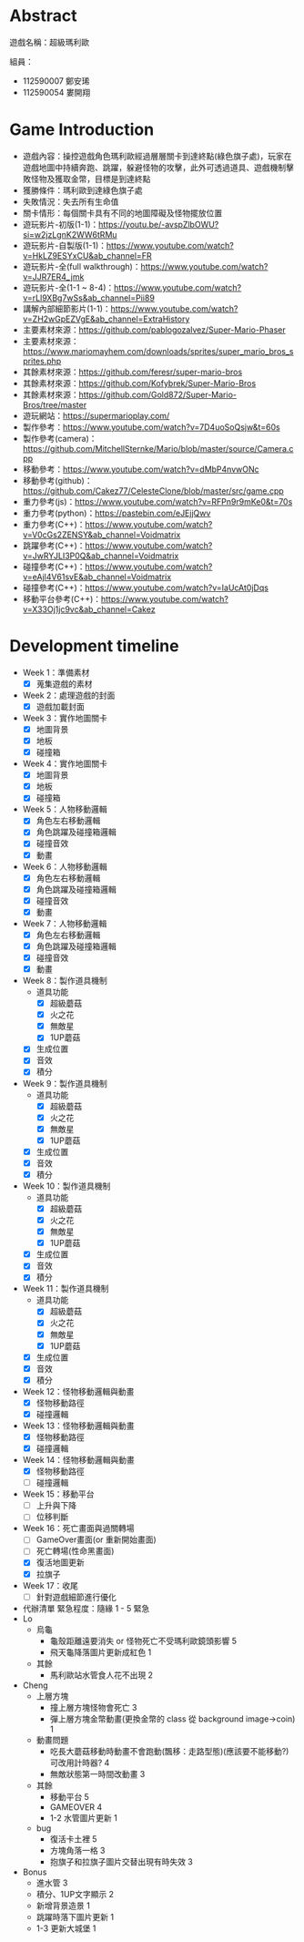 # Abstract

遊戲名稱：超級瑪利歐

組員：

- 112590007 鄭安琋
- 112590054 婁開翔

# Game Introduction

- 遊戲內容：操控遊戲角色瑪利歐經過層層關卡到達終點(綠色旗子處)，玩家在遊戲地圖中持續奔跑、跳躍，躲避怪物的攻擊，此外可透過道具、遊戲機制擊敗怪物及獲取金幣，目標是到達終點
- 獲勝條件：瑪利歐到達綠色旗子處
- 失敗情況：失去所有生命值
- 關卡情形：每個關卡具有不同的地圖障礙及怪物擺放位置
- 遊玩影片-初版(1-1)：https://youtu.be/-avspZlbOWU?si=w2jzLgnK2WW6tRMu
- 遊玩影片-自製版(1-1)：https://www.youtube.com/watch?v=HkLZ9ESYxCU&ab_channel=FR
- 遊玩影片-全(full walkthrough)：https://www.youtube.com/watch?v=JJR7ER4_jmk
- 遊玩影片-全(1-1 ~ 8-4)：https://www.youtube.com/watch?v=rLl9XBg7wSs&ab_channel=Pii89
- 講解內部細節影片(1-1)：https://www.youtube.com/watch?v=ZH2wGpEZVgE&ab_channel=ExtraHistory
- 主要素材來源：https://github.com/pablogozalvez/Super-Mario-Phaser
- 主要素材來源：https://www.mariomayhem.com/downloads/sprites/super_mario_bros_sprites.php
- 其餘素材來源：https://github.com/feresr/super-mario-bros
- 其餘素材來源：https://github.com/Kofybrek/Super-Mario-Bros
- 其餘素材來源：https://github.com/Gold872/Super-Mario-Bros/tree/master
- 遊玩網站：https://supermarioplay.com/
- 製作參考：https://www.youtube.com/watch?v=7D4uoSoQsjw&t=60s
- 製作參考(camera)：https://github.com/MitchellSternke/Mario/blob/master/source/Camera.cpp
- 移動參考：https://www.youtube.com/watch?v=dMbP4nvwONc
- 移動參考(github)：https://github.com/Cakez77/CelesteClone/blob/master/src/game.cpp
- 重力參考(js)：https://www.youtube.com/watch?v=RFPn9r9mKe0&t=70s
- 重力參考(python)：https://pastebin.com/eJEjjQwv
- 重力參考(C++)：https://www.youtube.com/watch?v=V0cGs2ZENSY&ab_channel=Voidmatrix
- 跳躍參考(C++)：https://www.youtube.com/watch?v=JwRYJLI3P0Q&ab_channel=Voidmatrix
- 碰撞參考(C++)：https://www.youtube.com/watch?v=eAjl4V61svE&ab_channel=Voidmatrix
- 碰撞參考(C++)：https://www.youtube.com/watch?v=IaUcAt0jDqs
- 移動平台參考(C++)：https://www.youtube.com/watch?v=X33Oj1jc9vc&ab_channel=Cakez

# Development timeline

- Week 1：準備素材
    - [x] 蒐集遊戲的素材

- Week 2：處理遊戲的封面
    - [x] 遊戲加載封面
- Week 3：實作地圖關卡
    - [x] 地圖背景
    - [x] 地板
    - [x] 碰撞箱
- Week 4：實作地圖關卡
    - [x] 地圖背景
    - [x] 地板
    - [x] 碰撞箱

- Week 5：人物移動邏輯
    - [x] 角色左右移動邏輯
    - [x] 角色跳躍及碰撞箱邏輯
    - [x] 碰撞音效
    - [x] 動畫
- Week 6：人物移動邏輯
    - [x] 角色左右移動邏輯
    - [x] 角色跳躍及碰撞箱邏輯
    - [x] 碰撞音效
    - [x] 動畫
- Week 7：人物移動邏輯
    - [x] 角色左右移動邏輯
    - [x] 角色跳躍及碰撞箱邏輯
    - [x] 碰撞音效
    - [x] 動畫

- Week 8：製作道具機制
    - 道具功能
        - [x] 超級蘑菇
        - [x] 火之花
        - [x] 無敵星
        - [x] 1UP蘑菇
    - [x] 生成位置
    - [x] 音效
    - [x] 積分
- Week 9：製作道具機制
    - 道具功能
        - [x] 超級蘑菇
        - [x] 火之花
        - [x] 無敵星
        - [x] 1UP蘑菇
    - [x] 生成位置
    - [x] 音效
    - [x] 積分
- Week 10：製作道具機制
    - 道具功能
        - [x] 超級蘑菇
        - [x] 火之花
        - [x] 無敵星
        - [x] 1UP蘑菇
    - [x] 生成位置
    - [x] 音效
    - [x] 積分
- Week 11：製作道具機制
    - 道具功能
        - [x] 超級蘑菇
        - [x] 火之花
        - [x] 無敵星
        - [x] 1UP蘑菇
    - [x] 生成位置
    - [x] 音效
    - [x] 積分

- Week 12：怪物移動邏輯與動畫
    - [x] 怪物移動路徑
    - [x] 碰撞邏輯
- Week 13：怪物移動邏輯與動畫
    - [x] 怪物移動路徑
    - [x] 碰撞邏輯
- Week 14：怪物移動邏輯與動畫
    - [x] 怪物移動路徑
    - [ ] 碰撞邏輯

- Week 15：移動平台
    - [ ] 上升與下降
    - [ ] 位移判斷

- Week 16：死亡畫面與過關轉場
    - [ ] GameOver畫面(or 重新開始畫面)
    - [ ] 死亡轉場(性命黑畫面)
    - [x] 復活地圖更新
    - [x] 拉旗子
  
- Week 17：收尾
    - [ ] 針對遊戲細節進行優化

- 代辦清單 緊急程度：隨緣 1 - 5 緊急
- Lo
  - 烏龜
    - 龜殼距離遠要消失 or 怪物死亡不受瑪利歐鏡頭影響 5
    - 飛天龜降落圖片更新成紅色 1    
  - 其餘
    - 馬利歐站水管食人花不出現 2
- Cheng
  - 上層方塊
    - 撞上層方塊怪物會死亡 3
    - 彈上層方塊金幣動畫(更換金幣的 class 從 background image->coin) 1    
  - 動畫問題
    - 吃長大蘑菇移動時動畫不會跑動(飄移：走路型態)(應該要不能移動?)可改用計時器? 4
    - 無敵狀態第一時間改動畫 3
  - 其餘
    - 移動平台 5
    - GAMEOVER 4
    - 1-2 水管圖片更新 1
  - bug
    - 復活卡土裡 5
    - 方塊角落一格 3
    - 抱旗子和拉旗子圖片交替出現有時失效 3
- Bonus
  - 進水管 3
  - 積分、1UP文字顯示 2
  - 新增背景造景 1  
  - 跳躍時落下圖片更新 1
  - 1-3 更新大城堡 1